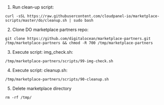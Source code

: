 1. Run clean-up script:

```
curl -sSL https://raw.githubusercontent.com/cloudpanel-io/marketplace-scripts/master/do/cleanup.sh | sudo bash
```

2. Clone DO marketplace partners repo:

```
git clone https://github.com/digitalocean/marketplace-partners.git /tmp/marketplace-partners && chmod -R 700 /tmp/marketplace-partners
```

3. Execute script: img_check.sh:

```
/tmp/marketplace-partners/scripts/99-img-check.sh
```

4. Execute script: cleanup.sh:

```
/tmp/marketplace-partners/scripts/90-cleanup.sh
```

5. Delete marketplace directory

```
rm -rf /tmp/
```